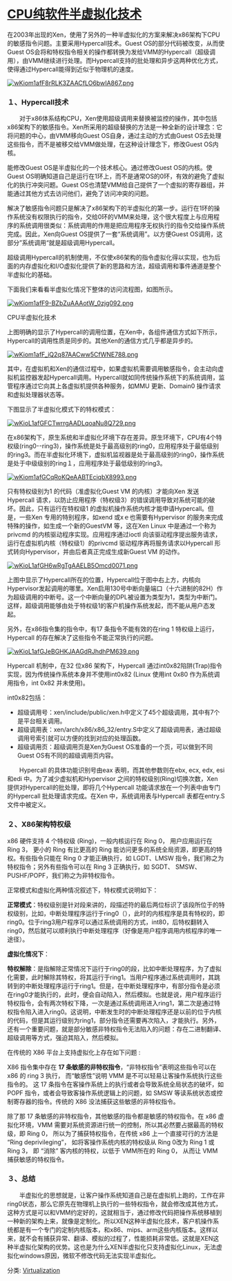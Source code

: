 #  			[CPU纯软件半虚拟化技术](https://www.cnblogs.com/echo1937/p/7227385.html) 		



在2003年出现的Xen，使用了另外的一种半虚拟化的方案来解决x86架构下CPU的敏感指令问题。主要采用Hypercall技术。Guest  OS的部分代码被改变，从而使Guest  OS会将和特权指令相关的操作都转换为发给VMM的Hypercall（超级调用），由VMM继续进行处理。而Hypercall支持的批处理和异步这两种优化方式，使得通过Hypercall能得到近似于物理机的速度。

[![wKiom1afF8rRLK3ZAACfLO6bwIA867.png](http://s4.51cto.com/wyfs02/M02/79/F3/wKiom1afF8rRLK3ZAACfLO6bwIA867.png)](http://s4.51cto.com/wyfs02/M02/79/F3/wKiom1afF8rRLK3ZAACfLO6bwIA867.png)

### １、Hypercall技术

　　对于x86体系结构CPU，Xen使用超级调用来替换被监控的操作，其中包括x86架构下的敏感指令。Xen所采用的超级替换的方法是一种全新的设计理念：它将问题的中心，由VMM移向Guest OS自身，通过主动的方式由Guest OS去处理这些指令，而不是被移交给VMM做处理，在这种设计理念下，修改Guest OS内核。

   能修改Guest OS是半虚拟化的一个技术核心。通过修改Guest OS的内核。使Guest  OS明确知道自己是运行在1环上，而不是通常OS的0环，有效的避免了虚拟化的执行冲突问题。Guest  OS也清楚VMM给自己提供了一个虚拟的寄存器组，并能通过其他方式去访问他们，避免了访问冲突的问题。

​    解决了敏感指令问题只是解决了x86架构下的半虚拟化的第一步。运行在1环的操作系统没有权限执行的指令，交给0环的VMM来处理，这个很大程度上与应用程序的系统调用很类似：系统调用的作用是把应用程序无权执行的指令交给操作系统完成。因此，Xen向Guest OS提供了一套“系统调用”。以方便Guest OS调用，这部分”系统调用“就是超级调用Hypercall。

超级调用Hypercall的机制使用，不仅使x86架构的指令虚拟化得以实现，也为后面的内存虚拟化和I/O虚拟化提供了新的思路和方法，超级调用和事件通道是整个半虚拟化的基础。

下面我们来看看半虚拟化情况下整体的访问流程图，如图所示。

[![wKiom1afF9-BZbZuAAAotW_0zjg092.png](http://s2.51cto.com/wyfs02/M01/79/F3/wKiom1afF9-BZbZuAAAotW_0zjg092.png)](http://s2.51cto.com/wyfs02/M01/79/F3/wKiom1afF9-BZbZuAAAotW_0zjg092.png)

CPU半虚拟化技术

上图明确的显示了Hypercall的调用位置，在Xen中，各组件通信方式如下所示，Hypercall的调用性质是同步的。其他Xen的通信方式几乎都是异步的。

[![wKiom1afF_iQ2q87AACww5CfWNE788.png](http://s4.51cto.com/wyfs02/M00/79/F3/wKiom1afF_iQ2q87AACww5CfWNE788.png)](http://s4.51cto.com/wyfs02/M00/79/F3/wKiom1afF_iQ2q87AACww5CfWNE788.png)

其中，在虚拟机和Xen的通信过程中，如果虚拟机需要调用敏感指令，会主动向虚拟机监控器发起Hypercall调用。Hypercall就如同传统操作系统下的系统调用，监管程序通过它向其上各虚拟机提供各种服务，如MMU  更新、Domain0 操作请求和虚拟处理器状态等。

下图显示了半虚拟化模式下的特权模式：

[![wKioL1afGFCTwrrgAADLqoaNu8Q729.png](http://s2.51cto.com/wyfs02/M01/79/F2/wKioL1afGFCTwrrgAADLqoaNu8Q729.png)](http://s2.51cto.com/wyfs02/M01/79/F2/wKioL1afGFCTwrrgAADLqoaNu8Q729.png)

在x86架构下，原生系统和半虚拟化环境下存在差异。原生环境下，CPU有4个特权级(ring0--ring3)，操作系统是处于最高级别的ring0，应用程序处于最低级别的ring3。而在半虚拟化环境下，虚拟机监视器是处于最高级别的ring0，操作系统是处于中级级别的ring１，应用程序处于最低级别的ring3。

[![wKiom1afGCqRoKQeAABTEciqbX8993.png](http://s5.51cto.com/wyfs02/M01/79/F3/wKiom1afGCqRoKQeAABTEciqbX8993.png)](http://s5.51cto.com/wyfs02/M01/79/F3/wKiom1afGCqRoKQeAABTEciqbX8993.png)

只有特权级别为1 的代码（准虚拟化Guest VM 的内核）才能向Xen 发送Hypercall 请求，以防止应用程序（特权级3）的错误调用导致对系统可能的破坏。因此，只有运行在特权级1  的虚拟机操作系统内核才能申请Hypercall。但是，一些Xen 专用的特别程序，如xend 或xｅ也需要有Hypervisor  的服务来完成特殊的操作，如生成一个新的GuestVM 等，这在Xen Linux 中是通过一个称为privcmd  的内核驱动程序实现。应用程序通过ioctl 向该驱动程序提出服务请求，运行在虚拟机内核（特权级1）的privcmd  驱动程序再将服务请求以Hypercall 形式转向Hypervisor，并由后者真正完成生成新Guest VM 的动作。

[![wKioL1afGH6wRgTgAAELB5Omcd0071.png](http://s2.51cto.com/wyfs02/M02/79/F2/wKioL1afGH6wRgTgAAELB5Omcd0071.png)](http://s2.51cto.com/wyfs02/M02/79/F2/wKioL1afGH6wRgTgAAELB5Omcd0071.png)

上图中显示了Hypercall所在的位置，Hypercall位于图中右上方，内核向Hypervisor发起调用的哪里。Xen启用130号中断向量端口（十六进制的82H）作为超级调用的中断号。这一个中断向量的DPL被设置为类型为1，类型为中断门。这样，超级调用能够由处于特权级1的客户机操作系统发起，而不能从用户态发起。

另外，在x86指令集的指令中，有17 条指令不能有效的在ring 1 特权级上运行，Hypercall 的存在解决了这些指令不能正常执行的问题。

[![wKioL1afGJeBGHKJAAGdRJhdhPM639.png](http://s3.51cto.com/wyfs02/M02/79/F2/wKioL1afGJeBGHKJAAGdRJhdhPM639.png)](http://s3.51cto.com/wyfs02/M02/79/F2/wKioL1afGJeBGHKJAAGdRJhdhPM639.png)

Hypercall 机制中，在32 位x86 架构下，Hypercall 通过int0x82陷阱(Trap)指令实现，因为传统操作系统本身并不使用int0x82 (Linux 使用int 0x80 作为系统调用指令，int 0x82 并未使用)。

int0x82包括：

- 超级调用号：xen/include/public/xen.h中定义了45个超级调用，其中有7个是平台相关调用。
- 超级调用表：xen/arch/x86/x86_32/entry.S中定义了超级调用表，通过超级调用号索引就可以方便的找到对应的处理函数。
- 超级调用页：超级调用页是Xen为Guest OS准备的一个页，可以做到不同Guest OS有不同的超级调用页内容。

　　Hypercall 的具体功能识别号由eax 表明，而其他参数则在ebx, ecx, edx, esi 和edi  中。为了减少虚拟机和Hypervisor 之间的特权级别(Ring)切换次数，Xen  提供对Hypercall的批处理，即将几个Hypercall 功能请求放在一个列表中由专门的Hypercall 批处理请求完成。在Xen  中，系统调用表与Hypercall 表都在entry.S 文件中被定义。

### ２、X86架构特权级

x86 硬件支持 4 个特权级 (Ring)，一般内核运行在 Ring 0， 用户应用运行在 Ring 3， 更小的 Ring 有比更高的  Ring 能访问更多的系统全局资源，即更高的特权。有些指令只能在 Ring 0 才能正确执行，如 LGDT、LMSW  指令，我们称之为特权指令；另外有些指令可以在 Ring 3 正确执行，如 SGDT、 SMSW、PUSHF/POPF，我们称之为非特权指令。

正常模式和虚拟化两种情况叙述下，特权模式说明如下：

**正常模式**：特权级别是针对段来讲的，段描述符的最后两位标识了该段所位于的特权级别，比如，中断处理程序运行于ring0（），此时的内核程序是具有特权的，即ring0。位于ring3用户程序可以通过系统调用的方式，int80，后特权翻转入ring0，然后就可以顺利执行中断处理程序（好像是用户程序调用内核程序的唯一途径）。

**虚拟化情况下**：

**特权解除**：是指解除正常情况下运行于ring0的段，比如中断处理程序，为了虚拟化需要，此时解除其特权，将其运行于ring1。当用户程序通过系统调用时，其跳转到的中断处理程序运行于ring1。但是，在中断处理程序中，有部分指令是必须在ring0才能执行的，此时，便会自动陷入，然后模拟。也就是说，用户程序运行特权指令，会有两次特权下降，一次是通过系统调用进入ring1，第二次是通过特权指令陷入进入ring0。这说明，中断发生时的中断处理程序还是以前的位于内核的代码，但是其运行级别为ring1，部分指令还需要再次陷入，才能执行。另外，还有一个重要问题，就是部分敏感非特权指令无法陷入的问题：存在二进制翻译、超级调用等方式，强迫其陷入，然后模拟。

在传统的 X86 平台上支持虚拟化上存在如下问题 :

X86 指令集中存在 **17 条敏感的非特权指令**，“非特权指令”表明这些指令可以在 x86 的 ring 3 执行， 而“敏感性”说明 VMM 是不可以轻易让客操作系统执行这些指令的。 这 17 条指令在客操作系统上的执行或者会导致系统全局状态的破坏，如 POPF 指令，或者会导致客操作系统逻辑上的问题，如 SMSW 等读系统状态或控制寄存器的指令。传统的 X86 没法捕获这些敏感的非特权指令。

除了那 17 条敏感的非特权指令，其他敏感的指令都是敏感的特权指令。在 x86 虚拟化环境，VMM  需要对系统资源进行统一的控制，所以其必然要占据最高的特权级，即 Ring 0， 所以为了捕获特权指令，在传统 x86 上一个直接可行的方法是  “Ring deprivileging”， 如将客操作系统内核的特权级从 Ring 0改为 Ring 1 或 Ring 3， 即 “消除”  客内核的特权，以低于 VMM所在的 Ring 0， 从而让 VMM 捕获敏感的特权指令。

### ３、总结

　　半虚拟化的思想就是，让客户操作系统知道自己是在虚拟机上跑的，工作在非ring0状态，那么它原先在物理机上执行的一些特权指令，就会修改成其他方式，这种方式是可以和VMM约定好的，这就相当于，通过修改代码把操作系统移植到一种新的架构上来，就像是定制化。所以XEN这种半虚拟化技术，客户机操作系统都是有一个专门的定制内核版本，和x86、mips、arm这些内核版本。这样以来，就不会有捕获异常、翻译、模拟的过程了，性能损耗非常低。这就是XEN这种半虚拟化架构的优势。这也是为什么XEN半虚拟化只支持虚拟化Linux，无法虚拟化windows原因，微软不修改代码无法实现半虚拟化。



分类: [Virtualization](https://www.cnblogs.com/echo1937/category/1086868.html)